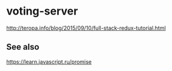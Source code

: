 # voting-server

http://teropa.info/blog/2015/09/10/full-stack-redux-tutorial.html

## See also

https://learn.javascript.ru/promise
